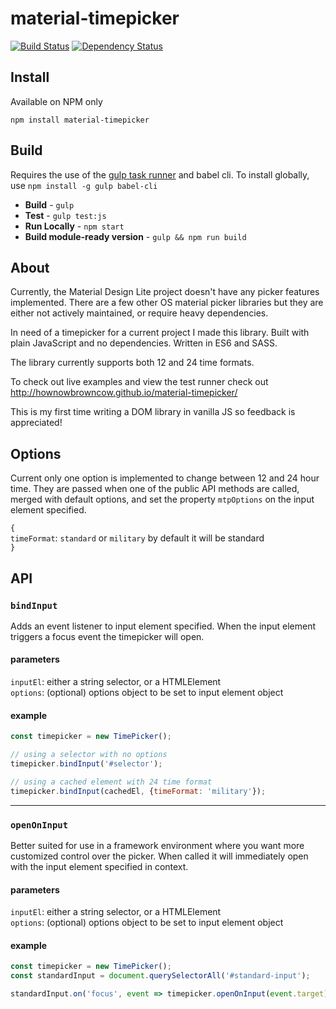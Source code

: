 # material-timepicker

[![Build Status](https://strider.nickc.io/hownowbrowncow/material-timepicker/badge?branch=master)](https://strider.nickc.io/hownowbrowncow/material-timepicker) [![Dependency Status](https://david-dm.org/hownowbrowncow/material-timepicker.svg)](https://david-dm.org/hownowbrowncow/material-timepicker)

## Install

Available on NPM only   

```
npm install material-timepicker
```

## Build

Requires the use of the [gulp task runner](https://github.com/gulpjs/gulp) and babel cli. To install globally, use `npm install -g gulp babel-cli`

* **Build** - `gulp`
* **Test** - `gulp test:js`
* **Run Locally** - `npm start`
* **Build module-ready version** - `gulp && npm run build`


## About

Currently, the Material Design Lite project doesn't have any picker features implemented. There are a few other OS material picker libraries but they are either not actively maintained,  or require heavy dependencies.

In need of a timepicker for a current project I made this library. Built with plain JavaScript and no dependencies. Written in ES6 and SASS.

The library currently supports both 12 and 24 time formats.

To check out live examples and view the test runner check out http://hownowbrowncow.github.io/material-timepicker/

This is my first time writing a DOM library in vanilla JS so feedback is appreciated!

## Options

Current only one option is implemented to change between 12 and 24 hour time. They are passed when one of the public API methods are called, merged with default options, and set the property `mtpOptions` on the input element specified.

`{`  
`timeFormat`: `standard` or `military` by default it will be standard  
`}`  


## API


### `bindInput`

Adds an event listener to input element specified.  When the input element triggers a focus event the timepicker will open.

#### parameters

`inputEl`: either a string selector, or a HTMLElement  
`options`: (optional) options object to be set to input element object

#### example

```javascript
const timepicker = new TimePicker();

// using a selector with no options
timepicker.bindInput('#selector');

// using a cached element with 24 time format
timepicker.bindInput(cachedEl, {timeFormat: 'military'});
```

---

### `openOnInput`

Better suited for use in a framework environment where you want more customized control over the picker. When called it will immediately open with the input element specified in context.

#### parameters

`inputEl`: either a string selector, or a HTMLElement  
`options`: (optional) options object to be set to input element object

#### example

```javascript
const timepicker = new TimePicker();
const standardInput = document.querySelectorAll('#standard-input');

standardInput.on('focus', event => timepicker.openOnInput(event.target));
```
